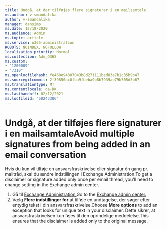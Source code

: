 ```yaml
---
title: Undgå, at der tilføjes flere signaturer i en mailsamtale
ms.author: v-smandalika
author: v-smandalika
manager: dansimp
ms.date: 12/18/2020
ms.audience: Admin
ms.topic: article
ms.service: o365-administration
ROBOTS: NOINDEX, NOFOLLOW
localization_priority: Normal
ms.collection: Adm_O365
ms.custom:
- "1200009"
- "7310"
ms.openlocfilehash: fe460e94307043b8d271111bed83e7b1c35b9b47
ms.sourcegitcommit: 2f39850ac0fba9fbeba9b8b7939ae79b505d3b67
ms.translationtype: MT
ms.contentlocale: da-DK
ms.lasthandoff: 02/12/2021
ms.locfileid: "50243306"
---
```

# <a name="avoid-multiple-signatures-from-being-added-in-an-email-conversation"></a><span data-ttu-id="3b718-102">Undgå, at der tilføjes flere signaturer i en mailsamtale</span><span class="sxs-lookup"><span data-stu-id="3b718-102">Avoid multiple signatures from being added in an email conversation</span></span>

<span data-ttu-id="3b718-103">Hvis du kun vil tilføje en ansvarsfraskrivelse eller signatur én gang pr. mailtråd, skal du ændre indstillingen i Exchange Administration.</span><span class="sxs-lookup"><span data-stu-id="3b718-103">To get a disclaimer or signature added only once per email thread, you'll need to change setting in the Exchange admin center.</span></span>

1. <span data-ttu-id="3b718-104">Gå til [Exchange Administration.](https://go.microsoft.com/fwlink/p/?linkid=2059104)</span><span class="sxs-lookup"><span data-stu-id="3b718-104">Go to the [Exchange admin center.](https://go.microsoft.com/fwlink/p/?linkid=2059104)</span></span>
2. <span data-ttu-id="3b718-105">Vælg **Flere indstillinger for** at tilføje en undtagelse, der søger efter entydig tekst i din ansvarsfraskrivelse.</span><span class="sxs-lookup"><span data-stu-id="3b718-105">Choose **More options** to add an exception that looks for unique text in your disclaimer.</span></span> <span data-ttu-id="3b718-106">Dette sikrer, at ansvarsfraskrivelsen kun føjes til den oprindelige meddelelse.</span><span class="sxs-lookup"><span data-stu-id="3b718-106">This ensures that the disclaimer is added only to the original message.</span></span>

